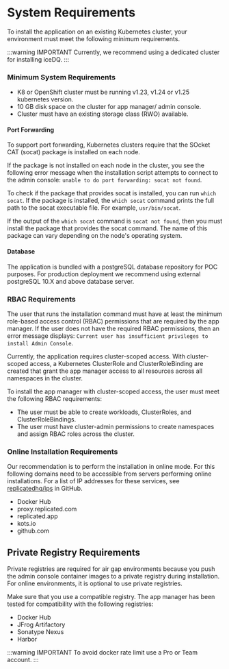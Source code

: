 # System Requirements

To install the application on an existing Kubernetes cluster, your environment must meet the following minimum requirements. 

:::warning IMPORTANT
Currently, we recommend using a dedicated cluster for installing iceDQ. 
:::

### Minimum System Requirements

* K8 or OpenShift cluster must be running v1.23, v1.24 or v1.25 kubernetes version. 
* 10 GB disk space on the cluster for app manager/ admin console. 
* Cluster must have an existing storage class (RWO) available.

#### Port Forwarding

To support port forwarding, Kubernetes clusters require that the SOcket CAT (socat) package is installed on each node.

If the package is not installed on each node in the cluster, you see the following error message when the installation script attempts to connect to the admin console: `unable to do port forwarding: socat not found`.

To check if the package that provides socat is installed, you can run `which socat`. If the package is installed, the `which socat` command prints the full path to the socat executable file. For example, `usr/bin/socat`.

If the output of the `which socat` command is `socat not found`, then you must install the package that provides the socat command. The name of this package can vary depending on the node's operating system.

#### Database 

The application is bundled with a postgreSQL database repository for POC purposes. For production deployment we recommend using external postgreSQL 10.X and above database server.

### RBAC Requirements 

The user that runs the installation command must have at least the minimum role-based access control (RBAC) permissions that are required by the app manager. If the user does not have the required RBAC permissions, then an error message displays: `Current user has insufficient privileges to install Admin Console`.

Currently, the application requires cluster-scoped access. With cluster-scoped access, a Kubernetes ClusterRole and ClusterRoleBinding are created that grant the app manager access to all resources across all namespaces in the cluster.

To install the app manager with cluster-scoped access, the user must meet the following RBAC requirements:
* The user must be able to create workloads, ClusterRoles, and ClusterRoleBindings. 
* The user must have cluster-admin permissions to create namespaces and assign RBAC roles across the cluster.

### Online Installation Requirements

Our recommendation is to perform the installation in online mode. For this following domains need to be accessible from servers performing online installations. For a list of IP addresses for these services, see [replicatedhq/ips](https://github.com/replicatedhq/ips/blob/master/ip_addresses.json) in GitHub.

* Docker Hub 
* proxy.replicated.com
* replicated.app
* kots.io
* github.com

## Private Registry Requirements

Private registries are required for air gap environments because you push the admin console container images to a private registry during installation. For online environments, it is optional to use private registries.

Make sure that you use a compatible registry. The app manager has been tested for compatibility with the following registries:

* Docker Hub 
* JFrog Artifactory
* Sonatype Nexus
* Harbor

:::warning IMPORTANT 
To avoid docker rate limit use a Pro or Team account. 
:::
